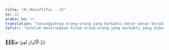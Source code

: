```yaml
---
title: "Al-Mutaffifin - 22"
no: 22
arabic_no: ٢٢
translation: "Sesungguhnya orang-orang yang berbakti benar-benar berada dalam (surga yang penuh) kenikmatan,"
tafsir: "Setelah menerangkan kitab orang-orang yang berbakti yang diberi nama 'Illiyyun, lalu Allah menerangkan keadaan orang yang berbakti (al-abrar) itu secara terperinci. Sesungguhnya mereka yang membenarkan apa-apa yang dibawa oleh Muhammad saw itu, benar-benar berada dalam kenikmatan yang besar, yaitu surga."
---
```

اِنَّ الْاَبْرَارَ لَفِيْ نَعِيْمٍۙ